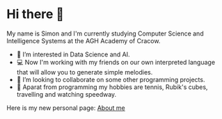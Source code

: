 # Hi there 👋

My name is Simon and I'm currently studying Computer Science and Intelligence Systems at the AGH Academy of Cracow.

- 🔭 I’m interested in Data Science and AI.
- 💻 Now I'm working with my friends on our own interpreted language that will allow you to generate simple melodies.
- 👯 I’m looking to collaborate on some other programming projects.
- 🎸 Aparat from programming my hobbies are tennis, Rubik's cubes, travelling and watching speedway.
  
Here is my new personal page: [About me](https://sggorski.github.io/my-website/)
